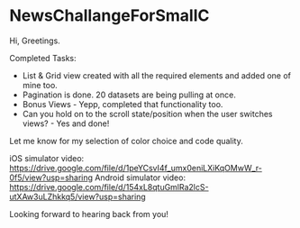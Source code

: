 # NewsChallangeForSmallC

Hi, Greetings. 

Completed Tasks:
- List & Grid view created with all the required elements and added one of mine too.
- Pagination is done. 20 datasets are being pulling at once.
- Bonus Views - Yepp, completed that functionality too.
- Can you hold on to the scroll state/position when the user switches views? - Yes and done! 

Let me know for my selection of color choice and code quality.


iOS simulator video: https://drive.google.com/file/d/1peYCsvI4f_umx0eniLXiKqOMwW_r-0f5/view?usp=sharing
Android simulator video: https://drive.google.com/file/d/154xL8qtuGmlRa2lcS-utXAw3uLZhkkq5/view?usp=sharing

Looking forward to hearing back from you!
